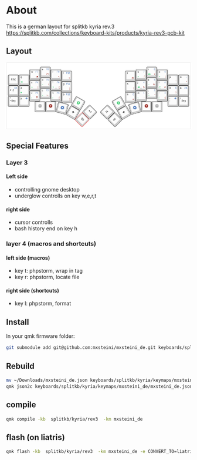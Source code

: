 # About

This is a german layout for splitkb kyria rev.3
https://splitkb.com/collections/keyboard-kits/products/kyria-rev3-pcb-kit

## Layout
![Alt text](keymap.png)

## Special Features
### Layer 3
#### Left side 
- controlling gnome desktop
- underglow controlls on key w,e,r,t

#### right side
- cursor controlls
- bash history end on key h

### layer 4 (macros and shortcuts)
#### left side (macros)
- key t: phpstorm, wrap in tag
- key r: phpstorm, locate file

#### right side (shortcuts)
- key l: phpstorm, format


## Install
In your qmk firmware folder:
```bash
git submodule add git@github.com:mxsteini/mxsteini_de.git keyboards/splitkb/kyria/keymaps/mxsteini_de
```

## Rebuild

```bash
mv ~/Downloads/mxsteini_de.json keyboards/splitkb/kyria/keymaps/mxsteini_de/mxsteini_de.json
qmk json2c keyboards/splitkb/kyria/keymaps/mxsteini_de/mxsteini_de.json > keyboards/splitkb/kyria/keymaps/mxsteini_de/keymap.c
```

## compile
```bash
qmk compile -kb  splitkb/kyria/rev3  -km mxsteini_de
```

## flash (on liatris)
```bash
qmk flash -kb  splitkb/kyria/rev3  -km mxsteini_de -e CONVERT_TO=liatris
```

